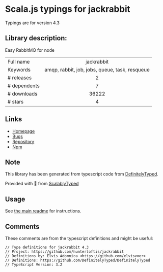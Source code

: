 
# Scala.js typings for jackrabbit

Typings are for version 4.3

## Library description:
Easy RabbitMQ for node

|                    |                 |
| ------------------ | :-------------: |
| Full name          | jackrabbit |
| Keywords           | amqp, rabbit, job, jobs, queue, task, resqueue |
| # releases         | 2 |
| # dependents       | 7 |
| # downloads        | 36222 |
| # stars            | 4 |

## Links
- [Homepage](https://github.com/hunterloftis/jackrabbit)
- [Bugs](https://github.com/hunterloftis/jackrabbit/issues)
- [Repository](https://github.com/hunterloftis/jackrabbit)
- [Npm](https://www.npmjs.com/package/jackrabbit)
    


## Note
This library has been generated from typescript code from [DefinitelyTyped](https://definitelytyped.org).

Provided with :purple_heart: from [ScalablyTyped](https://github.com/oyvindberg/ScalablyTyped)

## Usage
See [the main readme](../../readme.md) for instructions.

## Comments

These comments are from the typescript definitions and might be useful:
```
// Type definitions for jackrabbit 4.3
// Project: https://github.com/hunterloftis/jackrabbit
// Definitions by: Elvis Adomnica <https://github.com/elvisvoer>
// Definitions: https://github.com/DefinitelyTyped/DefinitelyTyped
// TypeScript Version: 3.2

```

